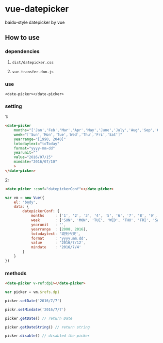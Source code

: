 # vue-datepicker
baidu-style datepicker by vue

## How to use

### dependencies

1. ```dist/datepicker.css```

2. ```vue-transfer-dom.js```

### use

```hmtl
<date-picker></date-picker>
```

### setting

1:
```html
<date-picker
    months="['Jan','Feb','Mar','Apr','May','June','July','Aug','Sep','Oct','Nov','Dec']"
    week="['Sun','Mon','Tue','Wed','Thu','Fri','Sat']"
    yearrange="[1990, 2040]"
    totodaytext="toToday"
    format="yyyy-mm-dd"
    yearunit=""
    value="2016/07/15"
    mindate="2016/07/10"
    >
</date-picker>
```

2:
```html
<date-picker :conf="datepickerConf"></date-picker>
```
```js
var vm = new Vue({
    el: 'body',
    data: {
        datepickerConf: {
            months     : ['1', '2', '3', '4', '5', '6', '7', '8', '9', '10', '11', '12'],
            week       : ['SUN', 'MON', 'TUE', 'WED', 'THU', 'FRI', 'SAT'],
            yearunit   : '',
            yearrange  : [2008, 2016],
            totodaytext: '跳到今天',
            format     : 'yyyy.mm.dd',
            value      : '2016/7/12',
            mindate    : '2016/7/4'
        }
    }
})
```


### methods

```html
<date-picker v-ref:dp1></date-picker>
```
```js
var picker = vm.$refs.dp1

picker.setDate('2016/7/7')

pickr.setMindate('2016/7/7')

picker.getDate() // return Date

picker.getDateString() // return string

picker.disable() // disabled the picker
```
